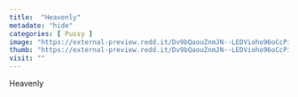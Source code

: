 ```yaml
---
title:  "Heavenly"
metadate: "hide"
categories: [ Pussy ]
image: "https://external-preview.redd.it/Dv9bQaouZnmJN--LEDVioho96oCcPiXoXsoYRdRjKOo.jpg?auto=webp&s=759584dbe88fc0545a28d349e3ae0ed3ea2d97d4"
thumb: "https://external-preview.redd.it/Dv9bQaouZnmJN--LEDVioho96oCcPiXoXsoYRdRjKOo.jpg?width=1080&crop=smart&auto=webp&s=32e15ed06a7b9c2fe61c0abeecb3416571ca22c2"
visit: ""
---
```

Heavenly

